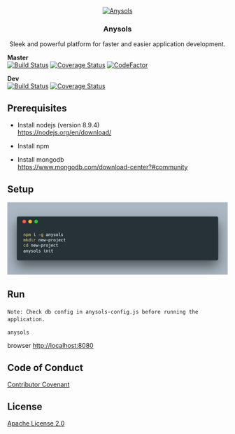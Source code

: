 <p align="center">
  <a href="https://anysols.com">
    <img src="https://anysols.com/assets/img/logo-small.png" alt="Anysols" height=72>
  </a>

  <h3 align="center">Anysols</h3>

  <p align="center">
    Sleek and powerful platform for faster and easier application development.
  </p>
</p>

**Master**  
[![Build Status](https://travis-ci.org/anysols/anysols.svg?branch=master)](https://travis-ci.org/anysols/anysols) 
[![Coverage Status](https://coveralls.io/repos/github/anysols/anysols/badge.svg?branch=master)](https://coveralls.io/github/anysols/anysols?branch=master)
[![CodeFactor](https://www.codefactor.io/repository/github/anysols/anysols/badge)](https://www.codefactor.io/repository/github/anysols/anysols)

**Dev**  
[![Build Status](https://travis-ci.org/anysols/anysols.svg?branch=platform)](https://travis-ci.org/anysols/anysols) 
[![Coverage Status](https://coveralls.io/repos/github/anysols/anysols/badge.svg?branch=platform)](https://coveralls.io/github/anysols/anysols?branch=platform)

## Prerequisites
* Install nodejs  (version 8.9.4)  
https://nodejs.org/en/download/

* Install npm

* Install mongodb  
https://www.mongodb.com/download-center?#community

## Setup
![Set up](./resources/carbon.png)

## Run
`Note: Check db config in anysols-config.js before running the application.`

```cmd 
anysols
```

browser [http://localhost:8080](http://localhost:8080)

## Code of Conduct
[Contributor Covenant](/CODE_OF_CONDUCT.md)

## License
[Apache License 2.0](/LICENSE)
